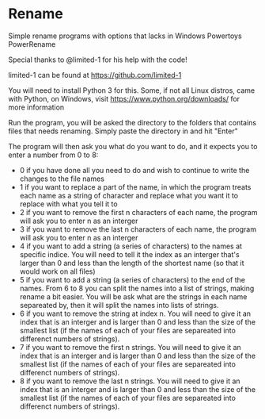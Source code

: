 # Rename
Simple rename programs with options that lacks in Windows Powertoys PowerRename

Special thanks to @limited-1 for his help with the code!

limited-1 can be found at https://github.com/limited-1


You will need to install Python 3 for this. Some, if not all Linux distros, came with Python, on Windows, visit https://www.python.org/downloads/ for more information

Run the program, you will be asked the directory to the folders that contains files that needs renaming. Simply paste the directory in and hit "Enter"

The program will then ask you what do you want to do, and it expects you to enter a number from 0 to 8:

* 0 if you have done all you need to do and wish to continue to write the changes to the file names
* 1 if you want to replace a part of the name, in which the program treats each name as a string of character and replace what you want it to replace with what you tell it to
* 2 if you want to remove the first n characters of each name, the program will ask you to enter n as an interger
* 3 if you want to remove the last n characters of each name, the program will ask you to enter n as an interger
* 4 if you want to add a string (a series of characters) to the names at specific indice. You will need to tell it the index as an interger that's larger than 0 and less than the length of the shortest name (so that it would work on all files)
* 5 if you want to add a string (a series of characters) to the end of the names.
From 6 to 8 you can split the names into a list of strings, making rename a bit easier. You will be ask what are the strings in each name separeated by, then it will split the names into lists of strings.
* 6 if you want to remove the string at index n. You will need to give it an index that is an interger and is larger than 0 and less than the size of the smallest list (if the names of each of your files are separeated into differenct numbers of strings).
* 7 if you want to remove the first n strings. You will need to give it an index that is an interger and is larger than 0 and less than the size of the smallest list (if the names of each of your files are separeated into differenct numbers of strings).
* 8 if you want to remove the last n strings. You will need to give it an index that is an interger and is larger than 0 and less than the size of the smallest list (if the names of each of your files are separeated into differenct numbers of strings).
